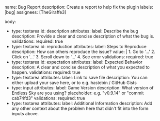 name: Bug Report
description: Create a report to help fix the plugin
labels: [bug]
assignees: [TheGiraffe3]

body:
  - type: textarea
    id: description
    attributes:
      label: Describe the bug
      description: Provide a clear and concise description of what the bug is.
    validations:
      required: true
  - type: textarea
    id: reproduction
    attributes:
      label: Steps to Reproduce
      description: How can others reproduce the issue?
      value: |
        1. Go to '...'
        2. Click on '...'
        3. Scroll down to '...'
        4. See error
    validations:
      required: true
  - type: textarea
    id: expectation
    attributes:
      label: Expected Behavior
      description: A clear and concise description of what you expected to happen.
    validations:
      required: true
  - type: textarea
    attributes:
      label: Link to save file
      description: You can either upload your save here, or to e.g. hastebin / GitHub Gists
  - type: input
    attributes:
      label: Game Version
      description: What version of Endless Sky are you using?
      placeholder: e.g. "v0.9.14" or "commit cab74fd3"
    validations:
      required: true
  - type: textarea
    attributes:
      label: Additional Information
      description: Add any other context about the problem here that didn't fit into the form inputs above.
